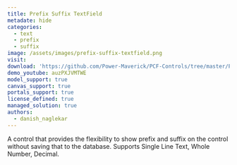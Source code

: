 ```yaml
---
title: Prefix Suffix TextField
metadate: hide
categories:
  - text
  - prefix
  - suffix
image: /assets/images/prefix-suffix-textfield.png
visit:
download: 'https://github.com/Power-Maverick/PCF-Controls/tree/master/PrefixSuffixTextFieldControl'
demo_youtube: auzPXJVMTWE
model_support: true
canvas_support: true
portals_support: true
license_defined: true
managed_solution: true
authors:
  - danish_naglekar
---
```

A control that provides the flexibility to show prefix and suffix on the control without saving that to the database. Supports Single Line Text, Whole Number, Decimal.
